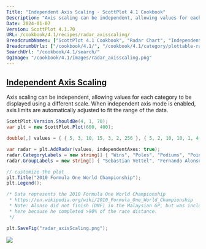 ```yaml
---
Title: "Independent Axis Scaling - ScottPlot 4.1 Cookbook"
Description: "Axis scaling can be independent, allowing values for each category to be displayed using a different scale. When independent axis mode is enabled, axis limits are automatically adjusted to fit the range of the data."
Date: 2024-01-07
Version: ScottPlot 4.1.70
URL: /cookbook/4.1/recipes/radar_axisscaling/
BreadcrumbNames: ["ScottPlot 4.1 Cookbook", "Radar Chart", "Independent Axis Scaling"]
BreadcrumbUrls: ["/cookbook/4.1/", "/cookbook/4.1/category/plottable-radar", "/cookbook/4.1/recipes/radar_axisscaling/"]
SearchUrl: "/cookbook/4.1/search/"
OgImage: "/cookbook/4.1/images/radar_axisscaling.png"
---
```


<h2><a id='independent-axis-scaling' href='/cookbook/4.1/recipes/radar_axisscaling/'>Independent Axis Scaling</a></h2>

Axis scaling can be independent, allowing values for each category to be displayed using a different scale. When independent axis mode is enabled, axis limits are automatically adjusted to fit the range of the data.

```cs
ScottPlot.Version.ShouldBe(4, 1, 70);
var plt = new ScottPlot.Plot(600, 400);

double[,] values = { { 5, 3, 10, 15, 3, 2, 256 }, { 5, 2, 10, 10, 1, 4, 252 }, };

var radar = plt.AddRadar(values, independentAxes: true);
radar.CategoryLabels = new string[] { "Wins", "Poles", "Podiums", "Points Finishes", "DNFs", "Fastest Laps", "Points" };
radar.GroupLabels = new string[] { "Sebastian Vettel", "Fernando Alonso" };

// customize the plot
plt.Title("2010 Formula One World Championship");
plt.Legend();

/* Data represents the 2010 Formula One World Championship
 * https://en.wikipedia.org/wiki/2010_Formula_One_World_Championship
 * Note: Alonso did not finish (DNF) in the Malaysian GP, but was included 
 * here because he completed >90% of the race distance.
 */

plt.SaveFig("radar_axisScaling.png");
```

<img src='../../images/radar_axisscaling.png' class='d-block mx-auto my-5' />


